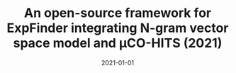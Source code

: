 ---
title: "An open-source framework for ExpFinder integrating N-gram vector space
model and μCO-HITS (2021)"
collection: publications
permalink: /publication/expfinder_software_2021
date: 2021-01-01
venue: 'Software Impacts'
paperurl: '/files/research/ExpFinder__ElsevierSI_2021.pdf'
link: 'ttps://doi.org/10.1016/j.simpa.2021.100069'
github: 'https://github.com/SoftwareImpacts/SIMPAC-2021-18'
citation: 'An open-source framework for ExpFinder integrating N-gram vector space model and μCO-HITS, Software Impacts, Volume 8, 2021, 100069, ISSN 2665-9638, https://doi.org/10.1016/j.simpa.2021.100069.'
---